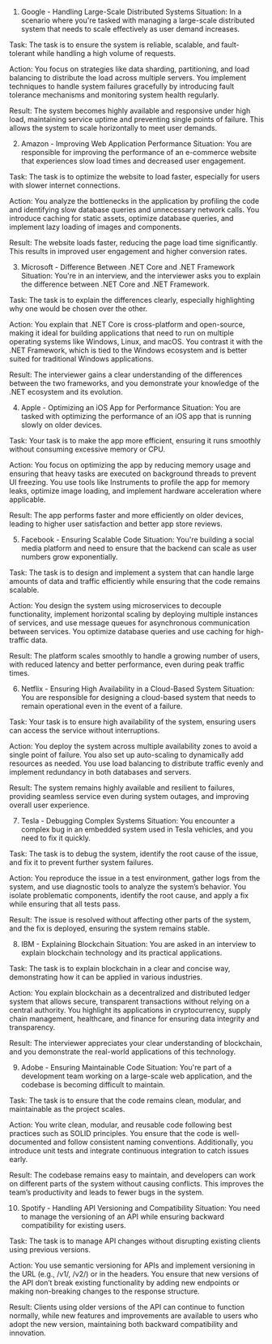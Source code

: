 1. Google - Handling Large-Scale Distributed Systems
Situation:
In a scenario where you're tasked with managing a large-scale distributed system that needs to scale effectively as user demand increases.

Task:
The task is to ensure the system is reliable, scalable, and fault-tolerant while handling a high volume of requests.

Action:
You focus on strategies like data sharding, partitioning, and load balancing to distribute the load across multiple servers. You implement techniques to handle system failures gracefully by introducing fault tolerance mechanisms and monitoring system health regularly.

Result:
The system becomes highly available and responsive under high load, maintaining service uptime and preventing single points of failure. This allows the system to scale horizontally to meet user demands.

2. Amazon - Improving Web Application Performance
Situation:
You are responsible for improving the performance of an e-commerce website that experiences slow load times and decreased user engagement.

Task:
The task is to optimize the website to load faster, especially for users with slower internet connections.

Action:
You analyze the bottlenecks in the application by profiling the code and identifying slow database queries and unnecessary network calls. You introduce caching for static assets, optimize database queries, and implement lazy loading of images and components.

Result:
The website loads faster, reducing the page load time significantly. This results in improved user engagement and higher conversion rates.

3. Microsoft - Difference Between .NET Core and .NET Framework
Situation:
You're in an interview, and the interviewer asks you to explain the difference between .NET Core and .NET Framework.

Task:
The task is to explain the differences clearly, especially highlighting why one would be chosen over the other.

Action:
You explain that .NET Core is cross-platform and open-source, making it ideal for building applications that need to run on multiple operating systems like Windows, Linux, and macOS. You contrast it with the .NET Framework, which is tied to the Windows ecosystem and is better suited for traditional Windows applications.

Result:
The interviewer gains a clear understanding of the differences between the two frameworks, and you demonstrate your knowledge of the .NET ecosystem and its evolution.

4. Apple - Optimizing an iOS App for Performance
Situation:
You are tasked with optimizing the performance of an iOS app that is running slowly on older devices.

Task:
Your task is to make the app more efficient, ensuring it runs smoothly without consuming excessive memory or CPU.

Action:
You focus on optimizing the app by reducing memory usage and ensuring that heavy tasks are executed on background threads to prevent UI freezing. You use tools like Instruments to profile the app for memory leaks, optimize image loading, and implement hardware acceleration where applicable.

Result:
The app performs faster and more efficiently on older devices, leading to higher user satisfaction and better app store reviews.

5. Facebook - Ensuring Scalable Code
Situation:
You're building a social media platform and need to ensure that the backend can scale as user numbers grow exponentially.

Task:
The task is to design and implement a system that can handle large amounts of data and traffic efficiently while ensuring that the code remains scalable.

Action:
You design the system using microservices to decouple functionality, implement horizontal scaling by deploying multiple instances of services, and use message queues for asynchronous communication between services. You optimize database queries and use caching for high-traffic data.

Result:
The platform scales smoothly to handle a growing number of users, with reduced latency and better performance, even during peak traffic times.

6. Netflix - Ensuring High Availability in a Cloud-Based System
Situation:
You are responsible for designing a cloud-based system that needs to remain operational even in the event of a failure.

Task:
Your task is to ensure high availability of the system, ensuring users can access the service without interruptions.

Action:
You deploy the system across multiple availability zones to avoid a single point of failure. You also set up auto-scaling to dynamically add resources as needed. You use load balancing to distribute traffic evenly and implement redundancy in both databases and servers.

Result:
The system remains highly available and resilient to failures, providing seamless service even during system outages, and improving overall user experience.

7. Tesla - Debugging Complex Systems
Situation:
You encounter a complex bug in an embedded system used in Tesla vehicles, and you need to fix it quickly.

Task:
The task is to debug the system, identify the root cause of the issue, and fix it to prevent further system failures.

Action:
You reproduce the issue in a test environment, gather logs from the system, and use diagnostic tools to analyze the system’s behavior. You isolate problematic components, identify the root cause, and apply a fix while ensuring that all tests pass.

Result:
The issue is resolved without affecting other parts of the system, and the fix is deployed, ensuring the system remains stable.

8. IBM - Explaining Blockchain
Situation:
You are asked in an interview to explain blockchain technology and its practical applications.

Task:
The task is to explain blockchain in a clear and concise way, demonstrating how it can be applied in various industries.

Action:
You explain blockchain as a decentralized and distributed ledger system that allows secure, transparent transactions without relying on a central authority. You highlight its applications in cryptocurrency, supply chain management, healthcare, and finance for ensuring data integrity and transparency.

Result:
The interviewer appreciates your clear understanding of blockchain, and you demonstrate the real-world applications of this technology.

9. Adobe - Ensuring Maintainable Code
Situation:
You're part of a development team working on a large-scale web application, and the codebase is becoming difficult to maintain.

Task:
The task is to ensure that the code remains clean, modular, and maintainable as the project scales.

Action:
You write clean, modular, and reusable code following best practices such as SOLID principles. You ensure that the code is well-documented and follow consistent naming conventions. Additionally, you introduce unit tests and integrate continuous integration to catch issues early.

Result:
The codebase remains easy to maintain, and developers can work on different parts of the system without causing conflicts. This improves the team’s productivity and leads to fewer bugs in the system.

10. Spotify - Handling API Versioning and Compatibility
Situation:
You need to manage the versioning of an API while ensuring backward compatibility for existing users.

Task:
The task is to manage API changes without disrupting existing clients using previous versions.

Action:
You use semantic versioning for APIs and implement versioning in the URL (e.g., /v1/, /v2/) or in the headers. You ensure that new versions of the API don’t break existing functionality by adding new endpoints or making non-breaking changes to the response structure.

Result:
Clients using older versions of the API can continue to function normally, while new features and improvements are available to users who adopt the new version, maintaining both backward compatibility and innovation.

